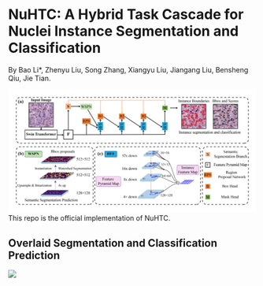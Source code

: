 # NuHTC: A Hybrid Task Cascade for Nuclei Instance Segmentation and Classification

By Bao Li*, Zhenyu Liu, Song Zhang, Xiangyu Liu, Jiangang Liu, Bensheng Qiu, Jie Tian.

![](./resources/nuhtc.jpg)
This repo is the official implementation of NuHTC.

## Overlaid Segmentation and Classification Prediction
![](./resources/instance_seg.gif)
